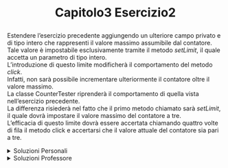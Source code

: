 # <p align=center> Capitolo3 Esercizio2 </p>

Estendere l’esercizio precedente aggiungendo un ulteriore campo privato e di tipo intero che rappresenti il valore massimo assumibile dal contatore. <br>
Tale valore è impostabile esclusivamente tramite il metodo *setLimit*, il quale accetta un parametro di tipo intero. <br>
L’introduzione di questo limite modificherà il comportamento del metodo *click*. <br> 
Infatti, non sarà possibile incrementare ulteriormente il contatore oltre il valore massimo. <br>
La classe CounterTester riprenderà il comportamento di quella vista nell’esercizio precedente. <br>
La differenza risiederà nel fatto che il primo metodo chiamato sarà *setLimit*, il quale dovrà
impostare il valore massimo del contatore a tre. <br>
L’efficacia di questo limite dovrà essere accertata chiamando quattro volte di fila il metodo click e accertarsi che il valore attuale del contatore sia pari a tre.

<details closed>

<summary> Soluzioni Personali </summary>

[Counter.java](https://github.com/FedVlogger17/Uni-Notes/blob/main/Primo%20Anno/Secondo%20Semestre/Metodologie%20di%20Programmazione/Esercizi/Esercizi%20Capitolo%203/Esercizio_2/src/Esercizio2/Counter.java) <br>
[CounterTester.java](https://github.com/FedVlogger17/Uni-Notes/blob/main/Primo%20Anno/Secondo%20Semestre/Metodologie%20di%20Programmazione/Esercizi/Esercizi%20Capitolo%203/Esercizio_2/src/Esercizio2/CounterTester.java)
</details>

<details closed>

<summary> Soluzioni Professore </summary>

[Counter.java](https://github.com/FedVlogger17/Uni-Notes/blob/main/Primo%20Anno/Secondo%20Semestre/Metodologie%20di%20Programmazione/Esercizi/Esercizi%20Capitolo%203/Esercizio_2/src/Esercizio2Prof/Counter.java) <br>
[CounterTester.java](https://github.com/FedVlogger17/Uni-Notes/blob/main/Primo%20Anno/Secondo%20Semestre/Metodologie%20di%20Programmazione/Esercizi/Esercizi%20Capitolo%203/Esercizio_2/src/Esercizio2Prof/CounterTester.java)
</details>
